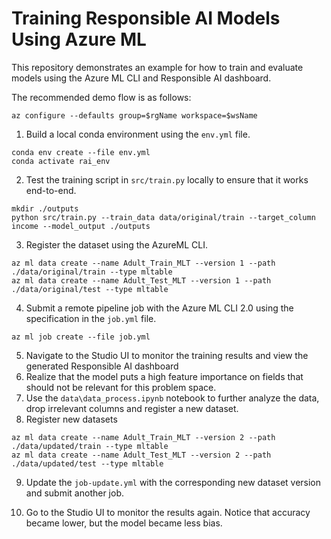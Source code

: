 # Training Responsible AI Models Using Azure ML

This repository demonstrates an example for how to train and evaluate models using the Azure ML CLI and Responsible AI dashboard.

The recommended demo flow is as follows:
```
az configure --defaults group=$rgName workspace=$wsName
```
1. Build a local conda environment using the `env.yml` file.
```
conda env create --file env.yml
conda activate rai_env
```
2. Test the training script in `src/train.py` locally to ensure that it works end-to-end.
```
mkdir ./outputs
python src/train.py --train_data data/original/train --target_column income --model_output ./outputs
```
3. Register the dataset using the AzureML CLI.
```
az ml data create --name Adult_Train_MLT --version 1 --path ./data/original/train --type mltable 
az ml data create --name Adult_Test_MLT --version 1 --path ./data/original/test --type mltable 
```
4. Submit a remote pipeline job with the Azure ML CLI 2.0 using the specification in the `job.yml` file.
```
az ml job create --file job.yml
```
5. Navigate to the Studio UI to monitor the training results and view the generated Responsible AI dashboard
6. Realize that the model puts a high feature importance on fields that should not be relevant for this problem space.
7. Use the `data\data_process.ipynb` notebook to further analyze the data, drop irrelevant columns and register a new dataset.
8. Register new datasets
```
az ml data create --name Adult_Train_MLT --version 2 --path ./data/updated/train --type mltable 
az ml data create --name Adult_Test_MLT --version 2 --path ./data/updated/test --type mltable 
```
9. Update the `job-update.yml` with the corresponding new dataset version and submit another job.

10. Go to the Studio UI to monitor the results again. Notice that accuracy became lower, but the model became less bias.
